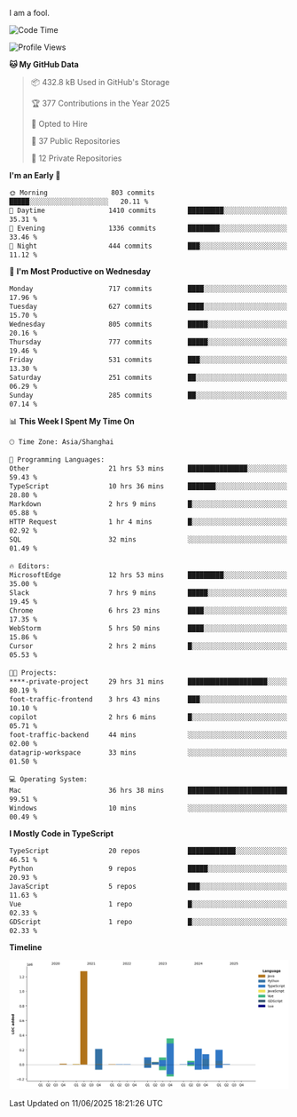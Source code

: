 I am a fool.

<!--START_SECTION:waka-->
![Code Time](http://img.shields.io/badge/Code%20Time-3%2C148%20hrs%2012%20mins-blue)

![Profile Views](http://img.shields.io/badge/Profile%20Views-3-blue)

**🐱 My GitHub Data** 

> 📦 432.8 kB Used in GitHub's Storage 
 > 
> 🏆 377 Contributions in the Year 2025
 > 
> 💼 Opted to Hire
 > 
> 📜 37 Public Repositories 
 > 
> 🔑 12 Private Repositories 
 > 
**I'm an Early 🐤** 

```text
🌞 Morning                803 commits         █████░░░░░░░░░░░░░░░░░░░░   20.11 % 
🌆 Daytime                1410 commits        █████████░░░░░░░░░░░░░░░░   35.31 % 
🌃 Evening                1336 commits        ████████░░░░░░░░░░░░░░░░░   33.46 % 
🌙 Night                  444 commits         ███░░░░░░░░░░░░░░░░░░░░░░   11.12 % 
```
📅 **I'm Most Productive on Wednesday** 

```text
Monday                   717 commits         ████░░░░░░░░░░░░░░░░░░░░░   17.96 % 
Tuesday                  627 commits         ████░░░░░░░░░░░░░░░░░░░░░   15.70 % 
Wednesday                805 commits         █████░░░░░░░░░░░░░░░░░░░░   20.16 % 
Thursday                 777 commits         █████░░░░░░░░░░░░░░░░░░░░   19.46 % 
Friday                   531 commits         ███░░░░░░░░░░░░░░░░░░░░░░   13.30 % 
Saturday                 251 commits         ██░░░░░░░░░░░░░░░░░░░░░░░   06.29 % 
Sunday                   285 commits         ██░░░░░░░░░░░░░░░░░░░░░░░   07.14 % 
```


📊 **This Week I Spent My Time On** 

```text
🕑︎ Time Zone: Asia/Shanghai

💬 Programming Languages: 
Other                    21 hrs 53 mins      ███████████████░░░░░░░░░░   59.43 % 
TypeScript               10 hrs 36 mins      ███████░░░░░░░░░░░░░░░░░░   28.80 % 
Markdown                 2 hrs 9 mins        █░░░░░░░░░░░░░░░░░░░░░░░░   05.88 % 
HTTP Request             1 hr 4 mins         █░░░░░░░░░░░░░░░░░░░░░░░░   02.92 % 
SQL                      32 mins             ░░░░░░░░░░░░░░░░░░░░░░░░░   01.49 % 

🔥 Editors: 
MicrosoftEdge            12 hrs 53 mins      █████████░░░░░░░░░░░░░░░░   35.00 % 
Slack                    7 hrs 9 mins        █████░░░░░░░░░░░░░░░░░░░░   19.45 % 
Chrome                   6 hrs 23 mins       ████░░░░░░░░░░░░░░░░░░░░░   17.35 % 
WebStorm                 5 hrs 50 mins       ████░░░░░░░░░░░░░░░░░░░░░   15.86 % 
Cursor                   2 hrs 2 mins        █░░░░░░░░░░░░░░░░░░░░░░░░   05.53 % 

🐱‍💻 Projects: 
****-private-project     29 hrs 31 mins      ████████████████████░░░░░   80.19 % 
foot-traffic-frontend    3 hrs 43 mins       ███░░░░░░░░░░░░░░░░░░░░░░   10.10 % 
copilot                  2 hrs 6 mins        █░░░░░░░░░░░░░░░░░░░░░░░░   05.71 % 
foot-traffic-backend     44 mins             ░░░░░░░░░░░░░░░░░░░░░░░░░   02.00 % 
datagrip-workspace       33 mins             ░░░░░░░░░░░░░░░░░░░░░░░░░   01.50 % 

💻 Operating System: 
Mac                      36 hrs 38 mins      █████████████████████████   99.51 % 
Windows                  10 mins             ░░░░░░░░░░░░░░░░░░░░░░░░░   00.49 % 
```

**I Mostly Code in TypeScript** 

```text
TypeScript               20 repos            ████████████░░░░░░░░░░░░░   46.51 % 
Python                   9 repos             █████░░░░░░░░░░░░░░░░░░░░   20.93 % 
JavaScript               5 repos             ███░░░░░░░░░░░░░░░░░░░░░░   11.63 % 
Vue                      1 repo              █░░░░░░░░░░░░░░░░░░░░░░░░   02.33 % 
GDScript                 1 repo              █░░░░░░░░░░░░░░░░░░░░░░░░   02.33 % 
```



**Timeline**

![Lines of Code chart](https://raw.githubusercontent.com/VeejaLiu/VeejaLiu/master/assets/bar_graph.png)


 Last Updated on 11/06/2025 18:21:26 UTC
<!--END_SECTION:waka-->
